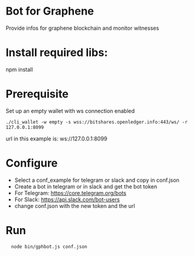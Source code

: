 # Bot for Graphene

Provide infos for graphene blockchain and monitor witnesses

# Install required libs:

npm install

# Prerequisite

Set up an empty wallet with ws connection enabled
```
./cli_wallet -w empty -s wss://bitshares.openledger.info:443/ws/ -r 127.0.0.1:8099
```
  url in this example is: ws://127.0.0.1:8099

# Configure

  * Select a conf_example for telegram or slack and copy in conf.json
  * Create a bot in telegram or in slack and get the bot token
  * For Telegram:
  https://core.telegram.org/bots
  * For Slack:
  https://api.slack.com/bot-users
  * change conf.json with the new token and the url

# Run
```
  node bin/gphbot.js conf.json
```
